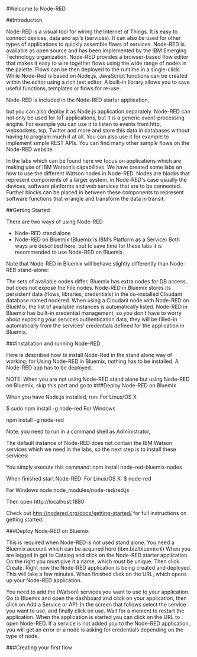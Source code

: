 
#Welcome to Node-RED

##Introduction

Node-RED is a visual tool for wiring the Internet of Things. It is easy to connect devices, data and api’s (services). It can also be used for other types of applications to quickly assemble flows of services. Node-RED is available as open source and has been implemented by the IBM Emerging Technology organization.
Node-RED provides a browser-based flow editor that makes it easy to wire together flows using the wide range of nodes in the palette. Flows can be then deployed to the runtime in a single-click.
While Node-Red is based on Node.js, JavaScript functions can be created within the editor using a rich text editor.
A built-in library allows you to save useful functions, templates or flows for re-use.

Node-RED is included in the Node-RED starter application, 
<screenshot>

but you can also deploy it as Node.js application separately. 
Node-RED can not only be used for IoT applications, but it is a generic event-processing engine. For example you can use it to listen to events from http, websockets, tcp, Twitter and more and store this data in databases without having to program much if at all. You can also use it for example to implement simple REST APIs. You can find many other sample flows on the Node-RED website <Link to website>

In the labs which can be found here we focus on applications which are making use of IBM Watson’s capabilities.
We have created some labs on how to use the different Watson nodes in Node-RED. 
Nodes are blocks that represent components of a larger system, in Node-RED's case usually the devices, software platforms and web services that are to be connected. Further blocks can be placed in between these components to represent software functions that wrangle and transform the data in transit.

##Getting Started

There are two ways of using Node-RED
-	Node-RED stand alone
-	Node-RED on Bluemix (Bluemix is IBM’s Platform as a Service)
Both ways are described here, but to save time for these labs it is recommended to use Node-RED on Bluemix.

Note that Node-RED in Bluemix will behave slightly differently than Node-RED stand-alone:

The sets of available nodes differ, Bluemix has extra nodes for DB access, but does not expose the File nodes.
Node-RED in Bluemix stores its persistent data (flows, libraries, credentials) in the co-installed Cloudant database named nodered. When using a Cloudant node with Node-RED on BlueMix, the list of available instances is automatically listed.
Node-RED in Bluemix has built-in credential management, so you don't have to worry about exposing your services authentication data, they will be filled-in automatically from the services' credentials defined for the application in Bluemix.


###Installation and running Node-RED

Here is described how to install Node-Red in the stand alone way of working, for Using Node-RED in Bluemix, nothing has to be installed. A Node-RED app has to be deployed. 

NOTE: When you are not using Node-RED stand alone but using Node-RED on Bluemix, skip this part and go to ###Deploy Node-RED on Bluemix


When you have Node.js installed, run:
For Linux/OS X 

$ sudo npm install -g node-red
For Windows

npm install -g node-red

Note: you need to run in a command shell as Administrator,

The default instance of Node-RED does not contain the IBM Watson services which we need in the labs, so the next step is to install these services:

You simply execute this command: npm install node-red-bluemix-nodes

When finished start Node-RED:
For Linux/OS X: 
$ node-red

For Windows
node node_modules/node-red/red.js

 Then open http://localhost:1880

Check out http://nodered.org/docs/getting-started/ for full instructions on getting started.


###Deploy Node-RED on Bluemix

This is required when Node-RED is not used stand alone. 
You need a Bluemix account which can be acquired here (ibm.biz/bluemixnl)
When you are logged in got to Catalog and click on the Node-RED starter application.
On the right you must give it a name, which must be unique. Then click Create.
Right now the Node-RED application is being created and deployed. This will take a few minutes. When finished click on the URL, which opens up your Node-RED application.

You need to add the (Watson) services you want to use to your application. Go to Bluemix and open the dashboard and click on your application, then click on Add a Service or API. In the screen that follows select the service you want to use, and finally click on use. Wait for a moment to restart the application. When the application is started you can click on the URL to open Node-RED. If a service is not added you to the Node-RED application, you will get an error or a node is asking for credentials depending on the type of node.


###Creating your first flow
    








